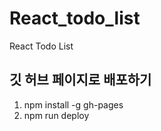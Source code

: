 # React_todo_list
React Todo List



## 깃 허브 페이지로 배포하기

1. npm install -g gh-pages
2. npm run deploy
